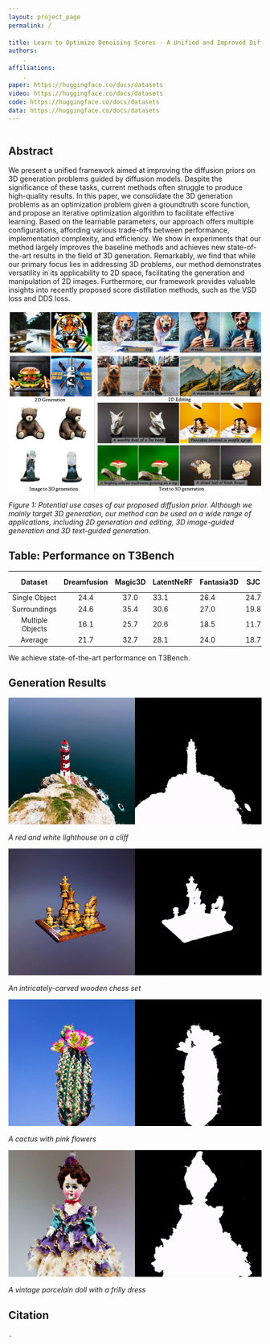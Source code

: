 ```yaml
---
layout: project_page
permalink: /

title: Learn to Optimize Denoising Scores - A Unified and Improved Diffusion Prior for 3D Generation
authors:
    .
affiliations:
    .
paper: https://huggingface.co/docs/datasets
video: https://huggingface.co/docs/datasets
code: https://huggingface.co/docs/datasets
data: https://huggingface.co/docs/datasets
---
```


<div class="columns is-centered has-text-centered">
    <div class="column is-four-fifths">
        <h2>Abstract</h2>
        <div class="content has-text-justified">
We present a unified framework aimed at improving the diffusion priors on 3D generation problems guided by diffusion models. Despite the significance of these tasks, current methods often struggle to produce high-quality results. In this paper, we consolidate the 3D generation problems as an optimization problem given a groundtruth score function, and propose an iterative optimization algorithm to facilitate effective learning. Based on the learnable parameters, our approach offers multiple configurations, affording various trade-offs between performance, implementation complexity, and efficiency. We show in experiments that our method largely improves the baseline methods and achieves new state-of-the-art results in the field of 3D generation. Remarkably, we find that while our primary focus lies in addressing 3D problems, our method demonstrates versatility in its applicability to 2D space, facilitating the generation and manipulation of 2D images. Furthermore, our framework provides valuable insights into recently proposed score distillation methods, such as the VSD loss and DDS loss.
        </div>
    </div>
</div>



![Demo](/static/image/demo.PNG)

*Figure 1: Potential use cases of our proposed diffusion prior. Although we mainly target 3D generation, our method can be used on a wide range of applications, including 2D generation and editing, 3D image-guided generation and 3D text-guided generation.*

## Table: Performance on T3Bench

|     Dataset      | Dreamfusion | Magic3D | LatentNeRF | Fantasia3D | SJC  | ProlificDreamer | LODS (Embedding) | LODS (LoRA) |
|:----------------:|:-----------:|:-------:|------------|------------|------|-----------------|------------------|-------------|
|  Single Object   |    24.4     |  37.0   | 33.1       | 26.4       | 24.7 | 49.4            | **52.3**         |             |
|   Surroundings   |    24.6     |  35.4   | 30.6       | 27.0       | 19.8 | 44.8            | **49.8**         |             |
| Multiple Objects |    16.1     |  25.7   | 20.6       | 18.5       | 11.7 | 35.8            | **39.7**         |             |
|     Average      |    21.7     |  32.7   | 28.1       | 24.0       | 18.7 | 43.3            | **47.3**         |             |

We achieve state-of-the-art performance on T3Bench.

## Generation Results


![](/static/image/demo_gif1.gif)

*A red and white lighthouse on a cliff*

![](/static/image/demo_gif2.gif)

*An intricately-carved wooden chess set*

![](/static/image/demo_gif3.gif)

*A cactus with pink flowers*

![](/static/image/demo_gif4.gif)

*A vintage porcelain doll with a frilly dress*
## Citation
```
.
```
